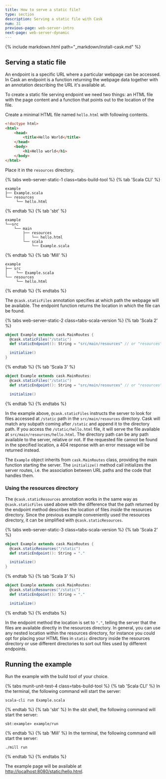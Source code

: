 ```yaml
---
title: How to serve a static file?
type: section
description: Serving a static file with Cask
num: 31
previous-page: web-server-intro
next-page: web-server-dynamic
---
```


{% include markdown.html path="_markdown/install-cask.md" %}

## Serving a static file

An endpoint is a specific URL where a particular webpage can be accessed. In Cask an endpoint is a function returning the
webpage data together with an annotation describing the URL it's available at.

To create a static file serving endpoint we need two things: an HTML file with the page content and a function that
points out to the location of the file.

Create a minimal HTML file named `hello.html` with following contents.

```html
<!doctype html>
<html>
    <head>
        <title>Hello World</title>
    </head>
    <body>
        <h1>Hello world</h1>
    </body>
</html>
```

Place it in the `resources` directory.

{% tabs web-server-static-1 class=tabs-build-tool %}
{% tab 'Scala CLI' %}
```
example
├── Example.scala
└── resources
     └── hello.html
```
{% endtab %}
{% tab 'sbt' %}
```
example
└──src
    └── main
        ├── resources
        │   └── hello.html
        └── scala
            └── Example.scala
```
{% endtab %}
{% tab 'Mill' %}
```
example
├── src
│    └── Example.scala
└── resources
     └── hello.html
```
{% endtab %}
{% endtabs %}

The `@cask.staticFiles` annotation specifies at which path the webpage will be available. The endpoint function returns
the location in which the file can be found.

{% tabs web-server-static-2 class=tabs-scala-version %}
{% tab 'Scala 2' %}
```scala
object Example extends cask.MainRoutes {
  @cask.staticFiles("/static")
  def staticEndpoint(): String = "src/main/resources" // or "resources" if not using SBT

  initialize()
}
```
{% endtab %}
{% tab 'Scala 3' %}
```scala
object Example extends cask.MainRoutes:
  @cask.staticFiles("/static")
  def staticEndpoint(): String = "src/main/resources" // or "resources" if not using SBT

  initialize()
```
{% endtab %}
{% endtabs %}

In the example above, `@cask.staticFiles` instructs the server to look for files accessed at `/static` path in the 
`src/main/resources` directory. Cask will match any subpath coming after `/static` and append it to the directory path.
If you access the `/static/hello.html` file, it will serve the file available at `src/main/resources/hello.html`.
The directory path can be any path available to the server, relative or not. If the requested file cannot be found in the
specified location, a 404 response with an error message will be returned instead.

The `Example` object inherits from `cask.MainRoutes` class, providing the main function starting the server. The `initialize()`
method call initializes the server routes, i.e. the association between URL paths and the code that handles them.

### Using the resources directory

The `@cask.staticResources` annotation works in the same way as `@cask.staticFiles` used above with the difference that
the path returned by the endpoint method describes the location of files _inside_ the resources directory. Since the
previous example conveniently used the resources directory, it can be simplified with `@cask.staticResources`.

{% tabs web-server-static-3 class=tabs-scala-version %}
{% tab 'Scala 2' %}
```scala
object Example extends cask.MainRoutes {
  @cask.staticResources("/static")
  def staticEndpoint(): String = "."

  initialize()
}
```
{% endtab %}
{% tab 'Scala 3' %}
```scala
object Example extends cask.MainRoutes:
  @cask.staticResources("/static")
  def staticEndpoint(): String = "."

  initialize()
```
{% endtab %}
{% endtabs %}

In the endpoint method the location is set to `"."`, telling the server that the files are available directly in the
resources directory. In general, you can use any nested location within the resources directory, for instance you could opt
for placing your HTML files in `static` directory inside the resources directory or use different directories to sort out
files used by different endpoints.

## Running the example

Run the example with the build tool of your choice.

{% tabs munit-unit-test-4 class=tabs-build-tool %}
{% tab 'Scala CLI' %}
In the terminal, the following command will start the server:
```
scala-cli run Example.scala
```
{% endtab %}
{% tab 'sbt' %}
In the sbt shell, the following command will start the server:
```
sbt:example> example/run
```
{% endtab %}
{% tab 'Mill' %}
In the terminal, the following command will start the server:
```
./mill run
```
{% endtab %}
{% endtabs %}

The example page will be available at [http://localhost:8080/static/hello.html](http://localhost:8080/static/hello.html).